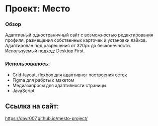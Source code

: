 # Проект: Место

### Обзор

Адаптивный одностраничный сайт с возможностью редактирования профиля, размещения собственных карточек и установки лайков. Адаптирован под разрешения от 320px до бесконечности. Используемый подход: Desktop First.

### Использовалось:

* Grid-layout, flexbox для адаптивног построения сеток
* Figma для работы с макетом
* Медиазапросы для адаптивности страницы
* JavaScript

## Ссылка на сайт: 

https://davr007.github.io/mesto-project/
